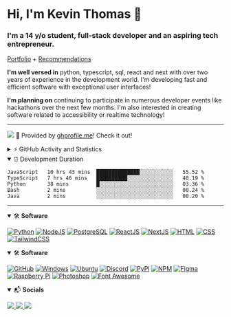 # Hi, I'm Kevin Thomas 👋

### I'm a 14 y/o student, full-stack developer and an aspiring tech entrepreneur.

[Portfolio](https://kevinthomas.codes/) + [Recommendations](https://github.com/trustedmercury/Testimonials)

**I'm well versed in** python, typescript, sql, react and next with over two years of experience in the development world. I'm developing fast and efficient software with exceptional user interfaces!

**I'm planning on** continuing to participate in numerous developer events like hackathons over the next few months. I'm also interested in creating software related to accessibility or realtime technology!

---

![](https://api.ghprofile.me/view?username=trustedmercury) 💖 Provided by [ghprofile.me](https://github.com/trustedmercury/ghprofile.me)! Check it out!

<details>
  <summary>⚡ GitHub Activity and Statistics</summary> 
  <img src="https://github-readme-stats.vercel.app/api?username=trustedmercury&count_private=true&show_icons=true&theme=gotham" />
</details>

<details open>
<summary>
⏰ Development Duration
</summary>
<p>

<!--START_SECTION:waka-->
```text
JavaScript   10 hrs 43 mins  ██████████████░░░░░░░░░░░   55.52 % 
TypeScript   7 hrs 46 mins   ██████████░░░░░░░░░░░░░░░   40.19 % 
Python       38 mins         █░░░░░░░░░░░░░░░░░░░░░░░░   03.36 % 
Bash         2 mins          ░░░░░░░░░░░░░░░░░░░░░░░░░   00.24 % 
Java         2 mins          ░░░░░░░░░░░░░░░░░░░░░░░░░   00.20 % 
```
<!--END_SECTION:waka-->

</p>
</details>

---

<!--
[![NAME_HERE](https://img.shields.io/badge/NAME_HERE-COLOR_HERE?style=for-the-badge&logo=NAME_HERE&logoColor=white)]()
-->

<!-- Ignore the indentation -->
<details open>
<summary>🛠 <b>Software</b></summary>
<p>

[![Python](https://img.shields.io/badge/Python-3776AB?style=for-the-badge&logo=python&logoColor=white)]()
[![NodeJS](https://img.shields.io/badge/NodeJS-529f44?style=for-the-badge&logo=node.js&logoColor=white)]()
[![PostgreSQL](https://img.shields.io/badge/PostgreSQL-336791?style=for-the-badge&logo=PostgreSQL&logoColor=white)]()
[![ReactJS](https://img.shields.io/badge/ReactJS-61DAFB?style=for-the-badge&logo=react&logoColor=black)]()
[![NextJS](https://img.shields.io/badge/NextJS-000000?style=for-the-badge&logo=next.js&logoColor=white)]()
[![HTML](https://img.shields.io/badge/HTML-E34F26?style=for-the-badge&logo=html5&logoColor=white)]()
[![CSS](https://img.shields.io/badge/CSS-1572B6?style=for-the-badge&logo=css3&logoColor=white)]()
[![TailwindCSS](https://img.shields.io/badge/TailwindCSS-38B2AC?style=for-the-badge&logo=Tailwind%20CSS&logoColor=white)]()

</p>
</details>

<!-- Ignore the indentation -->
<details open>
<summary>🛠 <b>Software</b></summary>
<p>

[![GitHub](https://img.shields.io/badge/GitHub-181717?style=for-the-badge&logo=GitHub&logoColor=white)]()
[![Windows](https://img.shields.io/badge/Windows-0078D6?style=for-the-badge&logo=Windows&logoColor=white)]()
[![Ubuntu](https://img.shields.io/badge/Ubuntu-E95420?style=for-the-badge&logo=Ubuntu&logoColor=white)]()
[![Discord](https://img.shields.io/badge/Discord-7289DA?style=for-the-badge&logo=Discord&logoColor=white)]()
[![PyPI](https://img.shields.io/badge/PyPI-3775A9?style=for-the-badge&logo=PyPI&logoColor=white)]()
[![NPM](https://img.shields.io/badge/NPM-CB3837?style=for-the-badge&logo=NPM&logoColor=white)]()
[![Figma](https://img.shields.io/badge/Figma-F24E1E?style=for-the-badge&logo=Figma&logoColor=white)]()
[![Raspberry Pi](https://img.shields.io/badge/Raspberry%20Pi-C51A4A?style=for-the-badge&logo=Raspberry%20Pi&logoColor=white)]()
[![Photoshop](https://img.shields.io/badge/Photoshop-31A8FF?style=for-the-badge&logo=Adobe%20Photoshop&logoColor=white)]()
[![Font Awesome](https://img.shields.io/badge/Font%20Awesome-339AF0?style=for-the-badge&logo=Font%20Awesome&logoColor=white)]()

</p>
</details>

<!-- Ignore the indentation -->
<details open>
<summary>📬 <b>Socials</b></summary>
<p>

<a href="mailto:trustedmercury@gmail.com" target="_blank">
  <img src="https://img.shields.io/badge/Email-D14836?style=for-the-badge&logo=Gmail&logoColor=white" />
</a>
<a href="https://github.com/trustedmercury" target="_blank">
  <img src="https://img.shields.io/badge/GITHUB-181717?style=for-the-badge&logo=github" />
</a>
<!-- <a href="https://discord.gg/32aMzp8" target="_blank">
  <img src="https://img.shields.io/badge/DISCORD-7289DA?style=for-the-badge&logo=discord&logoColor=white" />
</a> -->
<a href="https://twitter.com/trustedmercury" target="_blank">
  <img src="https://img.shields.io/badge/TWITTER-1DA1F2?style=for-the-badge&logo=twitter&logoColor=white" />
</a>

</p>
</details>
